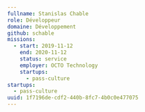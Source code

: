 ```yaml
---
fullname: Stanislas Chable
role: Développeur
domaine: Développement
github: schable
missions:
  - start: 2019-11-12
    end: 2020-11-12
    status: service
    employer: OCTO Technology
    startups:
      - pass-culture
startups:
  - pass-culture
uuid: 1f7196de-cdf2-440b-8fc7-4b0c0e477075
---
```

